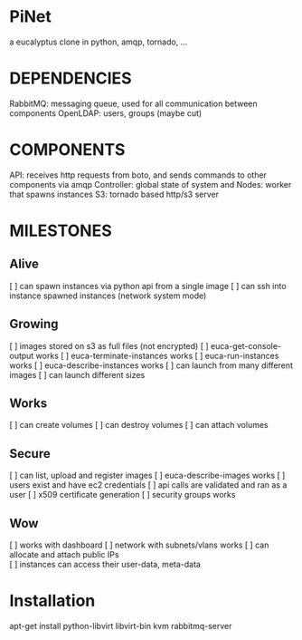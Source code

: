 PiNet
=====

a eucalyptus clone in python, amqp, tornado, ...

DEPENDENCIES
============

RabbitMQ: messaging queue, used for all communication between components
OpenLDAP: users, groups (maybe cut)

COMPONENTS
==========

API: receives http requests from boto, and sends commands to other components via amqp
Controller: global state of system and 
Nodes: worker that spawns instances
S3: tornado based http/s3 server

MILESTONES
==========

Alive
-----

  [ ] can spawn instances via python api from a single image
  [ ] can ssh into instance spawned instances (network system mode)

Growing
-------

  [ ] images stored on s3 as full files (not encrypted)
  [ ] euca-get-console-output works
  [ ] euca-terminate-instances works
  [ ] euca-run-instances works
  [ ] euca-describe-instances works
  [ ] can launch from many different images
  [ ] can launch different sizes

Works
-----

  [ ] can create volumes
  [ ] can destroy volumes
  [ ] can attach volumes

Secure
------

  [ ] can list, upload and register images
  [ ] euca-describe-images works
  [ ] users exist and have ec2 credentials
  [ ] api calls are validated and ran as a user
  [ ] x509 certificate generation
  [ ] security groups works

Wow
----

  [ ] works with dashboard
  [ ] network with subnets/vlans works
  [ ] can allocate and attach public IPs   
  [ ] instances can access their user-data, meta-data

Installation
============

  apt-get install python-libvirt libvirt-bin kvm rabbitmq-server


